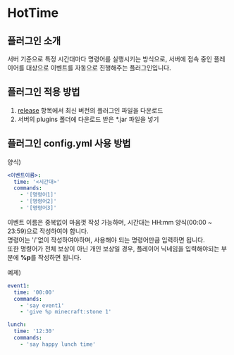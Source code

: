 HotTime
=============
플러그인 소개
-------------
서버 기준으로 특정 시간대마다 명령어를 실행시키는 방식으로, 서버에 접속 중인 플레이어를 대상으로 이벤트를 자동으로 진행해주는 플러그인입니다.

플러그인 적용 방법
-------------
1. [release](https://github.com/MineFactory-Resource/HotTime/releases) 항목에서 최신 버전의 플러그인 파일을 다운로드
2. 서버의 plugins 폴더에 다운로드 받은 *.jar 파일을 넣기

플러그인 config.yml 사용 방법
-------------
양식)
```yaml
<이벤트이름>:
  time: '<시간대>'
  commands:
    - '[명령어1]'
    - '[명령어2]'
    - '[명령어3]'
```
이벤트 이름은 중복없이 마음껏 작성 가능하며, 시간대는 HH:mm 양식(00:00 ~ 23:59)으로 작성하여야 합니다.  
명령어는 '/'없이 작성하여야하며, 사용해야 되는 명령어만큼 입력하면 됩니다.  
또한 명령어가 전체 보상이 아닌 개인 보상일 경우, 플레이어 닉네임을 입력해야되는 부분에 **%p**를 작성하면 됩니다.

예제)
```yaml
event1:
  time: '00:00'
  commands:
    - 'say event1'
    - 'give %p minecraft:stone 1'

lunch:
  time: '12:30'
  commands:
    - 'say happy lunch time'
```
